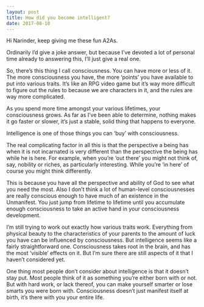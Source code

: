 ```yaml
---
layout: post
title: How did you become intelligent?
date: 2017-08-18
---
```


<p>Hi Narinder, keep giving me these fun A2As.</p><p>Ordinarily I’d give a joke answer, but because I’ve devoted a lot of personal time already to answering this, I’ll just give a real one.</p><p>So, there’s this thing I call consciousness. You can have more or less of it. The more consciousness you have, the more ‘points’ you have available to put into various traits. It’s like an RPG video game but it’s way more difficult to figure out the rules to because we are characters in it, and the rules are way more complicated.</p><p>As you spend more time amongst your various lifetimes, your consciousness grows. As far as I’ve been able to determine, nothing makes it go faster or slower, it’s just a stable, solid thing that happens to everyone.</p><p>Intelligence is one of those things you can ‘buy’ with consciousness.</p><p>The real complicating factor in all this is that the perspective a being has when it is not incarnated is very different than the perspective the being has while he is here. For example, when you’re ‘out there’ you might not think of, say, nobility or riches, as particularly interesting. While you’re ‘in here’ of course you might think differently.</p><p>This is because you have all the perspective and ability of God to see what you need the most. Also I don’t think a lot of human-level consciousnesses are really conscious enough to have much of an existence in the Unmanifest. You just jump from lifetime to lifetime until you accumulate enough consciousness to take an active hand in your consciousness development.</p><p>I’m still trying to work out exactly how various traits work. Everything from physical beauty to the characteristics of your parents to the amount of luck you have can be influenced by consciousness. But intelligence seems like a fairly straightforward one. Consciousness takes root in the brain, and has the most ‘visible’ effects on it. But I’m sure there are still aspects of it that I haven’t considered yet.</p><p>One thing most people don’t consider about intelligence is that it doesn’t stay put. Most people think of it as something you’re either born with or not. But with hard work, or lack thereof, you can make yourself smarter or lose smarts you were born with. Consciousness doesn’t just manifest itself at birth, it’s there with you your entire life.</p>

